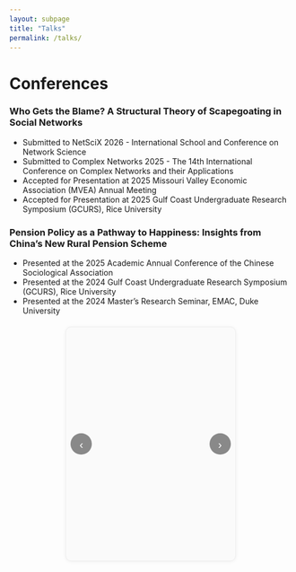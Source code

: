 ```yaml
---
layout: subpage
title: "Talks"
permalink: /talks/
---
```


# Conferences
### Who Gets the Blame? A Structural Theory of Scapegoating in Social Networks
- Submitted to NetSciX 2026 - International School and Conference on Network Science
- Submitted to Complex Networks 2025 - The 14th International Conference on Complex Networks and their Applications
- Accepted for Presentation at 2025 Missouri Valley Economic Association (MVEA) Annual Meeting
- Accepted for Presentation at 2025 Gulf Coast Undergraduate Research Symposium (GCURS), Rice University  


### Pension Policy as a Pathway to Happiness: Insights from China’s New Rural Pension Scheme  
- Presented at the 2025 Academic Annual Conference of the Chinese Sociological Association
- Presented at the 2024 Gulf Coast Undergraduate Research Symposium (GCURS), Rice University  
- Presented at the 2024 Master’s Research Seminar, EMAC, Duke University  

<!-- ======== Talks 相册滑块（固定高度 + 交叉淡入，无白屏） ======== -->
<div class="mini-slider talks" aria-label="Talks photo slider">
  <div class="track">
    <!-- 首张不 lazy，避免首击等待 -->
    <img class="slide" src="/files/talks/Pre1.jpg" alt="Pre1">
    <img class="slide" src="/files/talks/Pre4.jpg" alt="Pre4" loading="lazy">
    <img class="slide" src="/files/talks/Pre2.jpg" alt="Pre2" loading="lazy">
    <img class="slide" src="/files/talks/Pre5.jpg" alt="Pre5" loading="lazy">
  </div>
  <button class="nav prev" aria-label="Previous image">‹</button>
  <button class="nav next" aria-label="Next image">›</button>
  <div class="dots" role="tablist" aria-label="Slides pagination"></div>
</div>

<style>
/* —— Talks 相册滑块 —— */
.mini-slider.talks{
  --img-max-h: 360px;          /* 统一可视高度，按需调整 */
  position:relative;
  background:#fafafa;
  border:1px solid #eee;
  border-radius:10px;
  padding:12px 12px 44px;
  box-shadow:0 1px 6px rgba(0,0,0,.06);
  text-align:center;
  max-width:55%;
  margin:20px auto;
  overflow:hidden;
}

/* 固定轨道高度，杜绝高度跳动 */
.mini-slider.talks .track{
  position:relative;
  height:var(--img-max-h);
}

/* 绝对定位到画布中央；仅做透明度切换 */
.mini-slider.talks .track > img{
  position:absolute;
  inset:0;
  margin:auto;
  max-width:100%;
  max-height:100%;
  width:auto; height:auto;
  object-fit:contain;
  border-radius:8px;
  user-select:none;
  opacity:0;
  transition:opacity .2s ease;
  will-change:opacity;
}
.mini-slider.talks .track > img.active{ opacity:1; }

.mini-slider.talks .nav{
  position:absolute;
  top:50%; transform:translateY(-50%);
  width:38px; height:38px;
  border:none; border-radius:50%;
  background:rgba(0,0,0,.45);
  color:#fff; font-size:20px; line-height:38px;
  cursor:pointer; transition:opacity .15s ease;
}
.mini-slider.talks .nav:hover{ opacity:.9; }
.mini-slider.talks .prev{ left:8px; }
.mini-slider.talks .next{ right:8px; }

.mini-slider.talks .dots{
  position:absolute;
  left:0; right:0; bottom:8px;
  display:flex; gap:6px; justify-content:center;
}
.mini-slider.talks .dots button{
  width:8px; height:8px; border-radius:50%;
  border:none; background:#cfcfcf; cursor:pointer;
}
.mini-slider.talks .dots button.active{ background:#333; }

@media (max-width:768px){
  .mini-slider.talks{ max-width:92%; --img-max-h: 240px; }
}
</style>

<script>
(function(){
  const slider = document.querySelector('.mini-slider.talks');
  if(!slider) return;

  const imgs = Array.from(slider.querySelectorAll('.track .slide'));
  const dotsWrap = slider.querySelector('.dots');
  const prevBtn = slider.querySelector('.prev');
  const nextBtn = slider.querySelector('.next');

  if(!imgs.length){ prevBtn.disabled = nextBtn.disabled = true; return; }

  // 圆点
  imgs.forEach((_,idx)=>{
    const b=document.createElement('button');
    b.setAttribute('role','tab');
    b.setAttribute('aria-label','Go to slide ' + (idx+1));
    b.addEventListener('click',()=>queueShow(idx));
    dotsWrap.appendChild(b);
  });

  let i=0, lock=false;
  const guard = fn => { if(lock) return; lock=true; fn(); setTimeout(()=>lock=false,150); };

  function setActive(idx){
    imgs.forEach((img,k)=>{
      img.classList.toggle('active', k===idx);
      img.setAttribute('aria-hidden', k===idx ? 'false' : 'true');
    });
    dotsWrap.querySelectorAll('button').forEach((d,k)=>d.classList.toggle('active', k===idx));
    i = idx;
    preload((idx+1)%imgs.length);
  }

  // 仅当目标图加载完成后切换（避免白屏）
  function queueShow(target){
    const t = (target + imgs.length) % imgs.length;
    const img = imgs[t];
    if (img.complete && img.naturalWidth){
      setActive(t);
    } else {
      const onload = ()=>{ img.removeEventListener('load', onload); setActive(t); };
      img.addEventListener('load', onload, { once:true });
      // 触发加载（多数浏览器不需要，但更稳）
      img.decoding = 'async';
      img.loading = img.getAttribute('loading') || 'eager';
      img.src = img.src;
    }
  }

  function preload(idx){
    const img = imgs[idx];
    if (!img || (img.complete && img.naturalWidth)) return;
    const pre = new Image();
    pre.decoding = 'async';
    pre.src = img.getAttribute('src');
  }

  prevBtn.addEventListener('click', ()=> guard(()=>queueShow(i-1)));
  nextBtn.addEventListener('click', ()=> guard(()=>queueShow(i+1)));

  slider.setAttribute('tabindex','0');
  slider.addEventListener('keydown', e=>{
    if(e.key==='ArrowLeft'){ e.preventDefault(); guard(()=>queueShow(i-1)); }
    if(e.key==='ArrowRight'){ e.preventDefault(); guard(()=>queueShow(i+1)); }
  });

  // 初始化
  imgs[0].classList.add('active');
  imgs[0].setAttribute('aria-hidden','false');
  dotsWrap.querySelectorAll('button')[0]?.classList.add('active');
  preload(1);
})();
</script>
